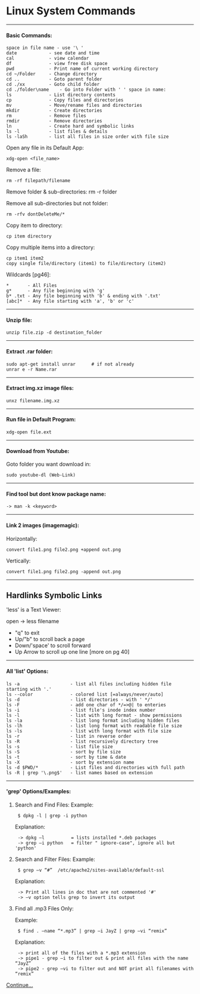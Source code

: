 # Linux System Commands

---
#### Basic Commands:

	space in file name - use '\ '
	date	 		- see date and time
	cal	 			- view calendar
	df	 			- view free disk space
	pwd	 			- Print name of current working directory
	cd ~/Folder		- Change directory
	cd ..	 		- Goto parent folder
	cd ./xx	 		- Goto child folder
	cd ./folder\name	- Go into Folder with ' ' space in name:
	ls	 			- List directory contents
	cp 				- Copy files and directories
	mv 				- Move/rename files and directories
	mkdir 			- Create directories
	rm 				- Remove files
	rmdir			- Remove directories
	ln 				- Create hard and symbolic links
	ls -l 			- list files & details
	ls -laSh 		- list all files in size order with file size

Open any file in its Default App:

	xdg-open <file_name>

Remove a file:

	rm -rf filepath/filename

Remove folder & sub-directories:
rm -r folder

Remove all sub-directories but not folder:

	rm -rfv dontDeleteMe/*

Copy item to directory:

	cp item directory

Copy multiple items into a directory:

	cp item1 item2
	copy single file/directory (item1) to file/directory (item2)

Wildcards [pg46]:

	*		- All Files
	g*		- Any file beginning with 'g'
	b* .txt	- Any file beginning with 'b' & ending with '.txt'
	[abc]*	- Any file starting with 'a', 'b' or 'c'


---
#### Unzip file:

	unzip file.zip -d destination_folder

---
#### Extract .rar folder:

	sudo apt-get install unrar		# if not already
	unrar e -r Name.rar

---
#### Extract img.xz image files:

	unxz filename.img.xz


---
#### Run file in Default Program:

	xdg-open file.ext


---
#### Download from Youtube:

Goto folder you want download in:

	sudo youtube-dl (Web-Link)


---
#### Find tool but dont know package name:

	-> man -k <keyword>


---
#### Link 2 images (imagemagic):

Horizontally:

	convert file1.png file2.png +append out.png 

Vertically:

	convert file1.png file2.png -append out.png 


---
Hardlinks
Symbolic Links
---

'less' is a Text Viewer:

open -> less filename

* "q" to exit
* Up/"b" to scroll back a page
* Down/'space' to scroll forward
* Up Arrow to scroll up one line [more on pg 40]


---
#### All 'list' Options:

	ls -a					- list all files including hidden file starting with '.'
	ls --color				- colored list [=always/never/auto]
	ls -d					- list directories - with ' */'
	ls -F					- add one char of */=>@| to enteries
	ls -i					- list file's inode index number
	ls -l					- list with long format - show permissions
	ls -la					- list long format including hidden files
	ls -lh					- list long format with readable file size
	ls -ls					- list with long format with file size
	ls -r					- list in reverse order
	ls -R					- list recursively directory tree
	ls -s					- list file size
	ls -S					- sort by file size
	ls -t					- sort by time & date
	ls -X					- sort by extension name
	ls -d $PWD/*			- List files and directories with full path
	ls -R | grep '\.png$'	- list names based on extension


---
#### 'grep' Options/Examples:

1. Search and Find Files:
	Example:
	
		$ dpkg -l | grep -i python
		
	Explanation:

		-> dpkg –l			= lists installed *.deb packages
		-> grep –i python	= filter " ignore-case", ignore all but 'python'

2. Search and Filter Files:
	Example:
		
		$ grep –v “#”  /etc/apache2/sites-available/default-ssl
	
	Explanation:
	
		-> Print all lines in doc that are not commented '#'
		-> –v option tells grep to invert its output

3. Find all .mp3 Files Only:

	Example:

		$ find . –name “*.mp3” | grep –i JayZ | grep –vi “remix”

	Explanation:

		-> print all of the files with a *.mp3 extension
		-> pipe1 - grep –i to filter out & print all files with the name “JayZ”
		-> pipe2 - grep –vi to filter out and NOT print all filenames with “remix”


[Continue...](https://www.tecmint.com/12-practical-examples-of-linux-grep-command/)
